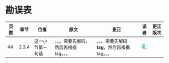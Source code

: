 # 勘误表

页数		| 章节		| 位置							| 原文									| 更正										| 读者					| 更正版次
------- | --------- | ----------------------------- | ------------------------------------- | ----------------------------------------- | --------------------- | ---------
44      | 2.3.4		| 这一小节第一句话					| 。。。需要先解码，然后再根据tag。。。		| 。。。需要先解码**tag**，然后再根据tag。。。	| ![gopher][gopher]		|

[gopher]: readers/gopher.jpg "gopher"

